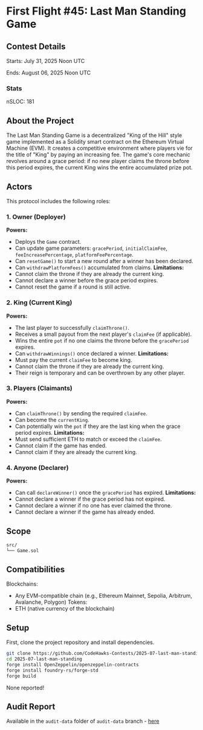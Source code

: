 # First Flight #45: Last Man Standing Game

## Contest Details

Starts: July 31, 2025 Noon UTC

Ends: August 06, 2025 Noon UTC

### Stats

nSLOC: 181

[//]: # "contest-details-open"

## About the Project

The Last Man Standing Game is a decentralized "King of the Hill" style game implemented as a Solidity smart contract on the Ethereum Virtual Machine (EVM). It creates a competitive environment where players vie for the title of "King" by paying an increasing fee. The game's core mechanic revolves around a grace period: if no new player claims the throne before this period expires, the current King wins the entire accumulated prize pot.

## Actors

This protocol includes the following roles:

### 1. Owner (Deployer)

**Powers:**

- Deploys the `Game` contract.
- Can update game parameters: `gracePeriod`, `initialClaimFee`, `feeIncreasePercentage`, `platformFeePercentage`.
- Can `resetGame()` to start a new round after a winner has been declared.
- Can `withdrawPlatformFees()` accumulated from claims.
  **Limitations:**
- Cannot claim the throne if they are already the current king.
- Cannot declare a winner before the grace period expires.
- Cannot reset the game if a round is still active.

### 2. King (Current King)

**Powers:**

- The last player to successfully `claimThrone()`.
- Receives a small payout from the next player's `claimFee` (if applicable).
- Wins the entire `pot` if no one claims the throne before the `gracePeriod` expires.
- Can `withdrawWinnings()` once declared a winner.
  **Limitations:**
- Must pay the current `claimFee` to become king.
- Cannot claim the throne if they are already the current king.
- Their reign is temporary and can be overthrown by any other player.

### 3. Players (Claimants)

**Powers:**

- Can `claimThrone()` by sending the required `claimFee`.
- Can become the `currentKing`.
- Can potentially win the `pot` if they are the last king when the grace period expires.
  **Limitations:**
- Must send sufficient ETH to match or exceed the `claimFee`.
- Cannot claim if the game has ended.
- Cannot claim if they are already the current king.

### 4. Anyone (Declarer)

**Powers:**

- Can call `declareWinner()` once the `gracePeriod` has expired.
  **Limitations:**
- Cannot declare a winner if the grace period has not expired.
- Cannot declare a winner if no one has ever claimed the throne.
- Cannot declare a winner if the game has already ended.

[//]: # "contest-details-close"
[//]: # "scope-open"

## Scope

```bash
src/
└── Game.sol
```

## Compatibilities

Blockchains:

- Any EVM-compatible chain (e.g., Ethereum Mainnet, Sepolia, Arbitrum, Avalanche, Polygon)
  Tokens:
- ETH (native currency of the blockchain)

[//]: # "scope-close"
[//]: # "getting-started-open"

## Setup

First, clone the project repository and install dependencies.

```bash
git clone https://github.com/CodeHawks-Contests/2025-07-last-man-standing.git
cd 2025-07-last-man-standing
forge install OpenZeppelin/openzeppelin-contracts
forge install foundry-rs/forge-std
forge build
```

[//]: # "getting-started-close"
[//]: # "known-issues-open"

None reported!

[//]: # "known-issues-close"

## Audit Report

Available in the `audit-data` folder of `audit-data` branch - [here](./audit-data/2025-08-04-lastManStanding-game.pdf)
